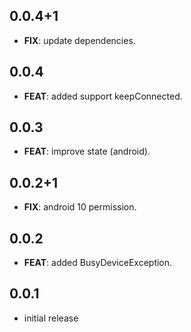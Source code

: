 ## 0.0.4+1

 - **FIX**: update dependencies.

## 0.0.4

 - **FEAT**: added support keepConnected.

## 0.0.3

 - **FEAT**: improve state (android).

## 0.0.2+1

 - **FIX**: android 10 permission.

## 0.0.2

 - **FEAT**: added BusyDeviceException.

## 0.0.1

* initial release
